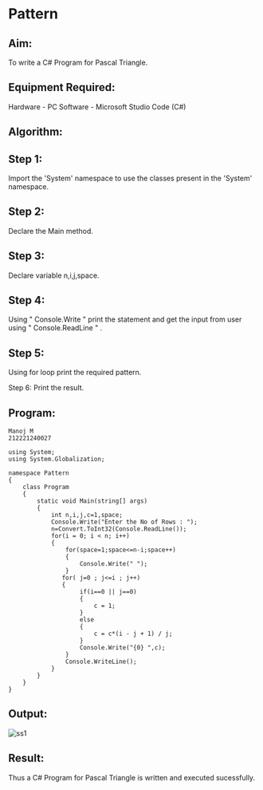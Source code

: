 # Pattern

## Aim:
To write a C# Program for Pascal Triangle.

## Equipment Required:
Hardware - PC Software - Microsoft Studio Code (C#)

## Algorithm:
## Step 1:
Import the 'System' namespace to use the classes present in the 'System' namespace.

## Step 2:
Declare the Main method.

## Step 3:
Declare variable n,i,j,space.

## Step 4:
Using " Console.Write " print the statement and get the input from user using " Console.ReadLine " .

## Step 5:
Using for loop print the required pattern.

Step 6:
Print the result.

## Program:
```
Manoj M
212221240027

using System;
using System.Globalization;

namespace Pattern
{
    class Program
    {
        static void Main(string[] args)
        {
            int n,i,j,c=1,space;
            Console.Write("Enter the No of Rows : ");
            n=Convert.ToInt32(Console.ReadLine());
            for(i = 0; i < n; i++)
            {
                for(space=1;space<=n-i;space++)
                {
                    Console.Write(" ");
                }
               for( j=0 ; j<=i ; j++)
               {
                    if(i==0 || j==0)
                    {
                        c = 1;
                    }
                    else
                    {
                        c = c*(i - j + 1) / j;
                    }
                    Console.Write("{0} ",c);
                }
                Console.WriteLine();
            }
        }
    }
}
```

## Output:
![ss1](https://user-images.githubusercontent.com/94747031/226661283-21f1c414-c705-4cca-a3ac-2bf20173634f.png)


## Result:
Thus a C# Program for Pascal Triangle is written and executed sucessfully.
